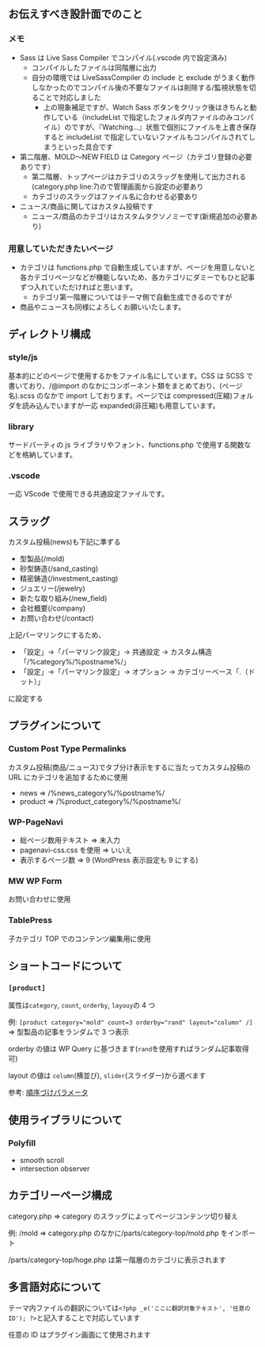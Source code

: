 ## お伝えすべき設計面でのこと

### メモ

- Sass は Live Sass Compiler でコンパイル(.vscode 内で設定済み)
  - コンパイルしたファイルは同階層に出力
  - 自分の環境では LiveSassCompiler の include と exclude がうまく動作しなかったのでコンパイル後の不要なファイルは削除する/監視状態を切ることで対応しました
    - 上の現象補足ですが、Watch Sass ボタンをクリック後はきちんと動作している（includeList で指定したフォルダ内ファイルのみコンパイル）のですが、『Watching...』状態で個別にファイルを上書き保存すると includeList で指定していないファイルもコンパイルされてしまうといった具合です
- 第二階層、MOLD〜NEW FIELD は Category ページ（カテゴリ登録の必要ありです）
  - 第二階層、トップページはカテゴリのスラッグを使用して出力される(category.php line:7)ので管理画面から設定の必要あり
  - カテゴリのスラッグはファイル名に合わせる必要あり
- ニュース/商品に関してはカスタム投稿です
  - ニュース/商品のカテゴリはカスタムタクソノミーです(新規追加の必要あり)

### 用意していただきたいページ

- カテゴリは functions.php で自動生成していますが、ページを用意しないと各カテゴリページなどが機能しないため、各カテゴリにダミーでもひと記事ずつ入れていただければと思います。
  - カテゴリ第一階層についてはテーマ側で自動生成できるのですが
- 商品やニュースも同様によろしくお願いいたします。

## ディレクトリ構成

### style/js

基本的にどのページで使用するかをファイル名にしています。CSS は SCSS で書いており、/@import のなかにコンポーネント類をまとめており、(ページ名).scss のなかで import しております。ページでは compressed(圧縮)フォルダを読み込んでいますが一応 expanded(非圧縮)も用意しています。

### library

サードパーティの js ライブラリやフォント、functions.php で使用する関数などを格納しています。

### .vscode

一応 VScode で使用できる共通設定ファイルです。

## スラッグ

カスタム投稿(news)も下記に準ずる

- 型製品(/mold)
- 砂型鋳造(/sand_casting)
- 精密鋳造(/investment_casting)
- ジュエリー(/jewelry)
- 新たな取り組み(/new_field)
- 会社概要(/company)
- お問い合わせ(/contact)

上記パーマリンクにするため、

- 「設定」→「パーマリンク設定」→ 共通設定 → カスタム構造「/%category%/%postname%/」
- 「設定」→「パーマリンク設定」→ オプション → カテゴリーベース「.（ドット）」

に設定する

## プラグインについて

### Custom Post Type Permalinks

カスタム投稿(商品/ニュース)でタブ分け表示をするに当たってカスタム投稿の URL にカテゴリを追加するために使用

- news => /%news_category%/%postname%/
- product => /%product_category%/%postname%/

### WP-PageNavi

- 総ページ数用テキスト => 未入力
- pagenavi-css.css を使用 => いいえ
- 表示するページ数 => 9 (WordPress 表示設定も 9 にする)

### MW WP Form

お問い合わせに使用

### TablePress

子カテゴリ TOP でのコンテンツ編集用に使用

## ショートコードについて

### `[product]`

属性は`category`, `count`, `orderby`, `layouy`の 4 つ

例: `[product category="mold" count=3 orderby="rand" layout="column" /]` => 型製品の記事をランダムで 3 つ表示

orderby の値は WP Query に基づきます(`rand`を使用すればランダム記事取得可)

layout の値は `column`(横並び), `slider`(スライダー)から選べます

参考: [順序づけパラメータ](https://wpdocs.osdn.jp/%E9%96%A2%E6%95%B0%E3%83%AA%E3%83%95%E3%82%A1%E3%83%AC%E3%83%B3%E3%82%B9/WP_Query#.E9.A0.86.E5.BA.8F.E3.81.A5.E3.81.91.E3.83.91.E3.83.A9.E3.83.A1.E3.83.BC.E3.82.BF)

## 使用ライブラリについて

### Polyfill

- smooth scroll
- intersection observer

## カテゴリーページ構成

category.php => category のスラッグによってページコンテンツ切り替え

例: /mold => category.php のなかに/parts/category-top/mold.php をインポート

/parts/category-top/hoge.php は第一階層のカテゴリに表示されます

## 多言語対応について

テーマ内ファイルの翻訳については`<?php _e('ここに翻訳対象テキスト', '任意のID'); ?>`と記入することで対応しています

任意の ID はプラグイン画面にて使用されます
